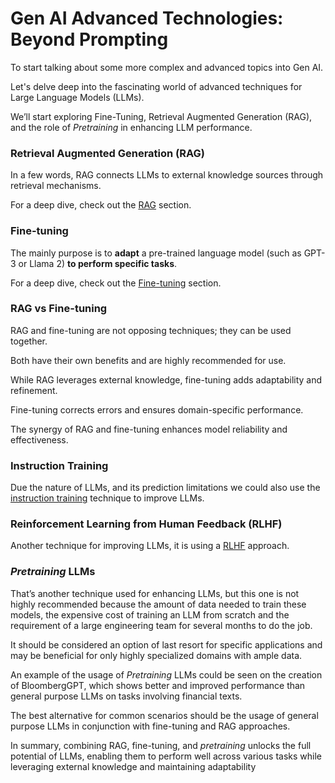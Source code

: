 # Gen AI Advanced Technologies: Beyond Prompting

To start talking about some more complex and advanced topics into Gen AI.

Let's delve deep into the fascinating world of advanced techniques for Large Language Models (LLMs).

We’ll start exploring Fine-Tuning, Retrieval Augmented Generation (RAG), and the role of *Pretraining* in enhancing LLM performance.

### Retrieval Augmented Generation (RAG)

In a few words, RAG connects LLMs to external knowledge sources through retrieval mechanisms.

For a deep dive, check out the [RAG](./rag.md) section.

### Fine-tuning

The mainly purpose is to **adapt** a pre-trained language model (such as GPT-3 or Llama 2) **to perform specific tasks**.

For a deep dive, check out the [Fine-tuning](./fine-tuning.md) section.

### RAG vs Fine-tuning

RAG and fine-tuning are not opposing techniques; they can be used together.

Both have their own benefits and are highly recommended for use.

While RAG leverages external knowledge, fine-tuning adds adaptability and refinement.

Fine-tuning corrects errors and ensures domain-specific performance.

The synergy of RAG and fine-tuning enhances model reliability and effectiveness.

### Instruction Training

Due the nature of LLMs, and its prediction limitations we could also use the [instruction training](./instruction-tuning.md) technique to improve LLMs.

### Reinforcement Learning from Human Feedback (RLHF)

Another technique for improving LLMs, it is using a [RLHF](./rlhf.md) approach.

### *Pretraining* LLMs

That’s another technique used for enhancing LLMs, but this one is not highly recommended because the amount of data needed to train these models, the expensive cost of training an LLM from scratch and the requirement of a large engineering team for several months to do the job.

It should be considered an option of last resort for specific applications and may be beneficial for only highly specialized domains with ample data.

An example of the usage of *Pretraining* LLMs could be seen on the creation of BloombergGPT, which shows better and improved performance than general purpose LLMs on tasks involving financial texts.

The best alternative for common scenarios should be the usage of general purpose LLMs in conjunction with fine-tuning and RAG approaches.

In summary, combining RAG, fine-tuning, and *pretraining* unlocks the full potential of LLMs, enabling them to perform well across various tasks while leveraging external knowledge and maintaining adaptability